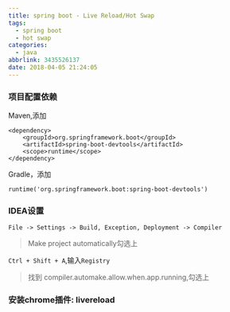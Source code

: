 ```yaml
---
title: spring boot - Live Reload/Hot Swap
tags:
  - spring boot
  - hot swap
categories:
  - java
abbrlink: 3435526137
date: 2018-04-05 21:24:05
---
```

### 项目配置依赖
<!-- more -->

Maven,添加
```
<dependency>
	<groupId>org.springframework.boot</groupId>
	<artifactId>spring-boot-devtools</artifactId>
	<scope>runtime</scope>
</dependency>
```
Gradle，添加
```
runtime('org.springframework.boot:spring-boot-devtools')
```
### IDEA设置
`File -> Settings -> Build, Exception, Deployment -> Compiler`
> Make project automatically勾选上

`Ctrl + Shift + A`,输入`Registry`
> 找到 compiler.automake.allow.when.app.running,勾选上

### 安装chrome插件: livereload